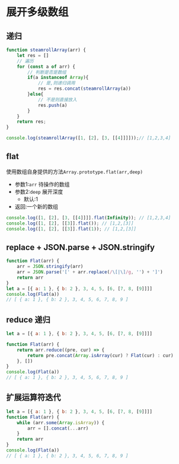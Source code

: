 # 展开多级数组

## 递归
```js
function steamrollArray(arr) {
    let res = []
    // 遍历
    for (const a of arr) {
        // 判断是否是数组
        if(a instanceof Array){
            // 是,则递归调用
            res = res.concat(steamrollArray(a))
        }else{
            // 不是则直接放入
            res.push(a)
        }
    }
    return res;
}

console.log(steamrollArray([1, [2], [3, [[4]]]]));// [1,2,3,4]
```

## flat

使用数组自身提供的方法``Array.prototype.flat(arr,deep)``
* 参数1:``arr`` 待操作的数组
* 参数2:``deep`` 展开深度
  * 默认:1
* 返回:一个新的数组
```js
console.log([1, [2], [3, [[4]]]].flat(Infinity)); // [1,2,3,4]
console.log([1, [2], [[3]].flat()); // [1,2,[3]]
console.log([1, [2], [[3]].flat(1)); // [1,2,[3]]
```

## replace + JSON.parse + JSON.stringify
```js
function Flat(arr) {
    arr = JSON.stringify(arr)
    arr = JSON.parse('[' + arr.replace(/\[|\]/g, '') + ']')
    return arr
}
let a = [{ a: 1 }, { b: 2 }, 3, 4, 5, [6, [7, 8, [9]]]]
console.log(Flat(a))
// [ { a: 1 }, { b: 2 }, 3, 4, 5, 6, 7, 8, 9 ]
```

## reduce 递归
```js
let a = [{ a: 1 }, { b: 2 }, 3, 4, 5, [6, [7, 8, [9]]]]

function Flat(arr) {
    return arr.reduce((pre, cur) => {
        return pre.concat(Array.isArray(cur) ? Flat(cur) : cur)
    }, [])
}
console.log(Flat(a))
// [ { a: 1 }, { b: 2 }, 3, 4, 5, 6, 7, 8, 9 ]
```

## 扩展运算符迭代
```js
let a = [{ a: 1 }, { b: 2 }, 3, 4, 5, [6, [7, 8, [9]]]]
function Flat(arr) {
    while (arr.some(Array.isArray)) {
        arr = [].concat(...arr)
    }
    return arr
}
console.log(Flat(a))
// [ { a: 1 }, { b: 2 }, 3, 4, 5, 6, 7, 8, 9 ]
```

<tongji/>